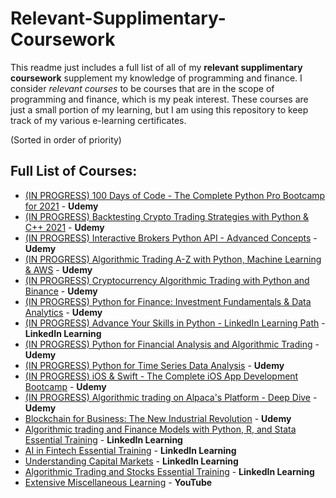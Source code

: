 # Relevant-Supplimentary-Coursework
This readme just includes a full list of all of my **relevant supplimentary coursework** supplement my knowledge of programming and finance. 
I consider *relevant courses* to be courses that are in the scope of programming and finance, which is my peak interest. 
These courses are just a small portion of my learning, but I am using this repository to keep track of my various e-learning certificates.

(Sorted in order of priority)

## Full List of Courses:
* [(IN PROGRESS) 100 Days of Code - The Complete Python Pro Bootcamp for 2021](https://www.udemy.com/course/100-days-of-code/) - **Udemy**
* [(IN PROGRESS) Backtesting Crypto Trading Strategies with Python & C++ 2021](https://www.udemy.com/course/backtesting-crypto-trading-strategies-with-python-c/) - **Udemy**
* [(IN PROGRESS) Interactive Brokers Python API - Advanced Concepts](https://www.udemy.com/course/interactive-brokers-python-api-advanced-concepts/) - **Udemy**
* [(IN PROGRESS) Algorithmic Trading A-Z with Python, Machine Learning & AWS](https://www.udemy.com/course/algorithmic-trading-with-python-and-machine-learning/) - **Udemy**
* [(IN PROGRESS) Cryptocurrency Algorithmic Trading with Python and Binance](https://www.udemy.com/course/cryptocurrency-algorithmic-trading-with-python-and-binance/) - **Udemy**
* [(IN PROGRESS) Python for Finance: Investment Fundamentals & Data Analytics](https://www.udemy.com/course/python-for-finance-investment-fundamentals-data-analytics/) - **Udemy**
* [(IN PROGRESS) Advance Your Skills in Python - LinkedIn Learning Path](https://www.linkedin.com/learning/paths/advance-your-skills-in-python-8969631) - **LinkedIn Learning**
* [(IN PROGRESS) Python for Financial Analysis and Algorithmic Trading](https://www.udemy.com/course/python-for-finance-and-trading-algorithms/) - **Udemy**
* [(IN PROGRESS) Python for Time Series Data Analysis](https://www.udemy.com/course/python-for-time-series-data-analysis/) - **Udemy**
* [(IN PROGRESS) iOS & Swift - The Complete iOS App Development Bootcamp](https://www.udemy.com/course/ios-13-app-development-bootcamp/) - **Udemy**
* [(IN PROGRESS) Algorithmic trading on Alpaca's Platform - Deep Dive](https://www.udemy.com/course/algorithmic-trading-on-alpacas-platform-deep-dive/) - **Udemy**
* [Blockchain for Business: The New Industrial Revolution](https://www.udemy.com/course/blockchain-for-business-the-new-industrial-revolution/) - **Udemy**
* [Algorithmic trading and Finance Models with Python, R, and Stata Essential Training](https://www.linkedin.com/learning/algorithmic-trading-and-finance-models-with-python-r-and-stata-essential-training) - **LinkedIn Learning**
* [AI in Fintech Essential Training](https://www.linkedin.com/learning/ai-in-fintech-essential-training) - **LinkedIn Learning**
* [Understanding Capital Markets](https://www.linkedin.com/learning/understanding-capital-markets) - **LinkedIn Learning**
* [Algorithmic Trading and Stocks Essential Training](https://www.linkedin.com/learning/algorithmic-trading-and-stocks-essential-training) - **LinkedIn Learning**
* [Extensive Miscellaneous Learning](https://www.youtube.com/playlist?list=PLN6bQjqZBIWZHVWr4CLdDvhVSftLBdkjY) - **YouTube**
